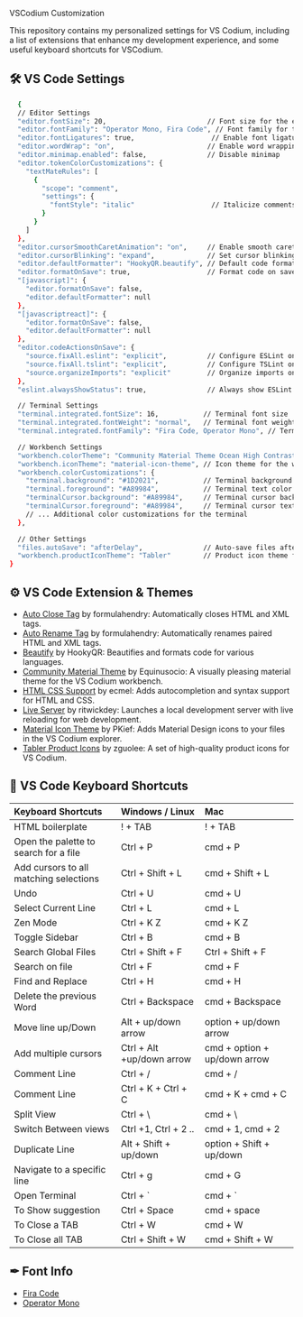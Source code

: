 VSCodium Customization

This repository contains my personalized settings for VS Codium, including a list of extensions that enhance my development experience, and some useful keyboard shortcuts for VSCodium.

## 🛠 VS Code Settings
```bash
  {
  // Editor Settings
  "editor.fontSize": 20,                         // Font size for the editor
  "editor.fontFamily": "Operator Mono, Fira Code", // Font family for the editor
  "editor.fontLigatures": true,                   // Enable font ligatures
  "editor.wordWrap": "on",                       // Enable word wrapping
  "editor.minimap.enabled": false,               // Disable minimap
  "editor.tokenColorCustomizations": {
    "textMateRules": [
      {
        "scope": "comment",
        "settings": {
          "fontStyle": "italic"                   // Italicize comments
        }
      }
    ]
  },
  "editor.cursorSmoothCaretAnimation": "on",     // Enable smooth caret animation
  "editor.cursorBlinking": "expand",             // Set cursor blinking style
  "editor.defaultFormatter": "HookyQR.beautify", // Default code formatter
  "editor.formatOnSave": true,                   // Format code on save
  "[javascript]": {
    "editor.formatOnSave": false,
    "editor.defaultFormatter": null
  },
  "[javascriptreact]": {
    "editor.formatOnSave": false,
    "editor.defaultFormatter": null
  },
  "editor.codeActionsOnSave": {
    "source.fixAll.eslint": "explicit",          // Configure ESLint on save
    "source.fixAll.tslint": "explicit",          // Configure TSLint on save
    "source.organizeImports": "explicit"         // Organize imports on save
  },
  "eslint.alwaysShowStatus": true,               // Always show ESLint status

  // Terminal Settings
  "terminal.integrated.fontSize": 16,           // Terminal font size
  "terminal.integrated.fontWeight": "normal",   // Terminal font weight
  "terminal.integrated.fontFamily": "Fira Code, Operator Mono", // Terminal font family

  // Workbench Settings
  "workbench.colorTheme": "Community Material Theme Ocean High Contrast", // Color theme for the workbench
  "workbench.iconTheme": "material-icon-theme", // Icon theme for the workbench
  "workbench.colorCustomizations": {
    "terminal.background": "#1D2021",           // Terminal background color
    "terminal.foreground": "#A89984",           // Terminal text color
    "terminalCursor.background": "#A89984",     // Terminal cursor background color
    "terminalCursor.foreground": "#A89984",     // Terminal cursor text color
    // ... Additional color customizations for the terminal
  },

  // Other Settings
  "files.autoSave": "afterDelay",               // Auto-save files after a delay
  "workbench.productIconTheme": "Tabler"        // Product icon theme for the workbench
}


```

## ⚙️ VS Code Extension & Themes
- [Auto Close Tag](https://marketplace.visualstudio.com/items?itemName=formulahendry.auto-close-tag) by formulahendry: Automatically closes HTML and XML tags.
- [Auto Rename Tag](https://marketplace.visualstudio.com/items?itemName=formulahendry.auto-rename-tag) by formulahendry: Automatically renames paired HTML and XML tags.
- [Beautify](https://marketplace.visualstudio.com/items?itemName=HookyQR.beautify) by HookyQR: Beautifies and formats code for various languages.
- [Community Material Theme](https://marketplace.visualstudio.com/items?itemName=Equinusocio.vsc-community-material-theme) by Equinusocio: A visually pleasing material theme for the VS Codium workbench.
- [HTML CSS Support](https://marketplace.visualstudio.com/items?itemName=ecmel.vscode-html-css) by ecmel: Adds autocompletion and syntax support for HTML and CSS.
- [Live Server](https://marketplace.visualstudio.com/items?itemName=ritwickdey.LiveServer) by ritwickdey: Launches a local development server with live reloading for web development.
- [Material Icon Theme](https://marketplace.visualstudio.com/items?itemName=PKief.material-icon-theme) by PKief: Adds Material Design icons to your files in the VS Codium explorer.
- [Tabler Product Icons](https://marketplace.visualstudio.com/items?itemName=zhuangtongfa.Material-theme) by zguolee: A set of high-quality product icons for VS Codium.


## 🔑 VS Code Keyboard Shortcuts 

| Keyboard Shortcuts | Windows / Linux     | Mac   |
| :-------- | :------- | :-------------------------------- |
|  HTML boilerplate  |  ! + TAB | ! + TAB |
|  Open the palette to search for a file  | Ctrl + P | cmd + P |
|  Add cursors to all matching selections  | Ctrl + Shift + L  | cmd + Shift + L |
|  Undo  |  Ctrl + U | cmd + U |
|  Select Current Line  | Ctrl + L | cmd + L |
|  Zen Mode  | Ctrl + K Z | cmd + K Z |
|  Toggle Sidebar  | Ctrl + B | cmd + B |
|  Search Global Files  | Ctrl + Shift + F | Ctrl + Shift + F |
|  Search on file  | Ctrl + F | cmd + F |
|  Find and Replace  | Ctrl + H | cmd + H |
|  Delete the previous Word  | Ctrl + Backspace | cmd + Backspace |
|  Move line up/Down  | Alt + up/down arrow | option + up/down arrow |
|  Add multiple cursors  | Ctrl + Alt +up/down arrow | cmd + option + up/down arrow |
|  Comment Line  | Ctrl + / | cmd + / |
|  Comment Line  | Ctrl + K + Ctrl + C | cmd + K + cmd + C |
|  Split View  | Ctrl + \  | cmd + \ |
|  Switch Between views |  Ctrl +1, Ctrl + 2 .. | cmd + 1, cmd + 2 |
|  Duplicate Line  | Alt + Shift + up/down | option + Shift + up/down |
|  Navigate to a specific line  | Ctrl + g | cmd + G |
|  Open Terminal | Ctrl + ` | cmd + ` |
|  To Show suggestion | Ctrl + Space | cmd + space |
|  To Close a TAB | Ctrl + W | cmd + W |
|  To Close all TAB | Ctrl + Shift + W | cmd + Shift + W |


## ✒ Font Info
- [Fira Code](https://fonts.google.com/specimen/Fira+Code)
- [Operator Mono](https://github.com/keyding/Operator-Mono)
